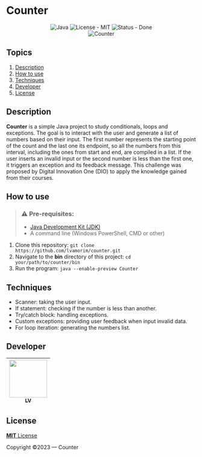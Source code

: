 # Counter
<div align="center">
  <img src="https://img.shields.io/badge/java-%23ED8B00.svg?style=for-the-badge&logo=openjdk&logoColor=white" alt="Java">
  <img src="https://img.shields.io/badge/license-mit-informational?style=for-the-badge" alt="License - MIT">
  <img src="https://img.shields.io/badge/status-done-success?style=for-the-badge" alt="Status - Done">
  <br>
  <img src="https://github.com/lvamorim/counter/assets/118397791/78b5221e-0644-4cd3-8b37-ef97a20ca799" alt="Counter">
</div>

## Topics
1. [Description](#description)
2. [How to use](#how-to-use)
3. [Techniques](#techniques)
4. [Developer](#developer)
5. [License](#license)

## Description
**Counter** is a simple Java project to study conditionals, loops and exceptions. The goal is to interact with the user and generate a list of numbers based on their input. The first number represents the starting point of the count and the last one its endpoint, so all the numbers from this interval, including the ones from start and end, are compiled in a list. If the user inserts an invalid input or the second number is less than the first one, it triggers an exception and its feedback message. This challenge was proposed by Digital Innovation One (DIO) to apply the knowledge gained from their courses.

## How to use
> ### ⚠ Pre-requisites:
> - [Java Development Kit (JDK)](https://www.oracle.com/java/technologies/downloads/)
> - A command line (Windows PowerShell, CMD or other)

1. Clone this repository: `git clone https://github.com/lvamorim/counter.git`
2. Navigate to the **bin** directory of this project: `cd your/path/to/counter/bin`
3. Run the program: `java --enable-preview Counter`

## Techniques
- Scanner: taking the user input.
- If statement: checking if the number is less than another.
- Try/catch block: handling exceptions.
- Custom exceptions: providing user feedback when input invalid data.
- For loop iteration: generating the numbers list.

## Developer
| [<img src="https://github.com/lvamorim.png" width=100><br><sub>LV</sub>](https://github.com/lvamorim) |
| :---: |

## License
[**MIT** License](https://github.com/lvamorim/counter/blob/main/LICENSE)

Copyright ©2023 — Counter
